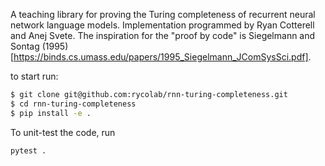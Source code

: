 A teaching library for proving the Turing completeness of recurrent neural network language models. 
Implementation programmed by Ryan Cotterell and Anej Svete.
The inspiration for the "proof by code" is Siegelmann and Sontag (1995) [https://binds.cs.umass.edu/papers/1995_Siegelmann_JComSysSci.pdf]. 

to start run:
```bash
$ git clone git@github.com:rycolab/rnn-turing-completeness.git
$ cd rnn-turing-completeness
$ pip install -e .
```

To unit-test the code, run
```
pytest .
```
